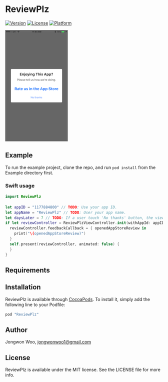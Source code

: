 # ReviewPlz

[![Version](https://img.shields.io/cocoapods/v/ReviewPlz.svg?style=flat)](http://cocoapods.org/pods/ReviewPlz)
[![License](https://img.shields.io/cocoapods/l/ReviewPlz.svg?style=flat)](http://cocoapods.org/pods/ReviewPlz)
[![Platform](https://img.shields.io/cocoapods/p/ReviewPlz.svg?style=flat)](http://cocoapods.org/pods/ReviewPlz)

![screenshot](https://github.com/jongwonwoo/ReviewPlz/blob/master/review.png)

## Example

To run the example project, clone the repo, and run `pod install` from the Example directory first.

### Swift usage

```Swift
import ReviewPlz

let appID = "1177884800" // TODO: Use your app ID.
let appName = "ReviewPlz" // TODO: User your app name.
let daysLater = 7 // TODO: If a user touch 'No thanks' button, the view will be shown the days later.
if let reviewController = ReviewPlzViewController.init(withAppId: appID, appName: appName, daysLater: daysLater) {
  reviewController.feedbackCallback = { openedAppStoreReview in
    print("\(openedAppStoreReview)")
  }
  self.present(reviewController, animated: false) {
  }
}
```
## Requirements

## Installation

ReviewPlz is available through [CocoaPods](http://cocoapods.org). To install
it, simply add the following line to your Podfile:

```ruby
pod "ReviewPlz"
```

## Author

Jongwon Woo, jongwonwoo1@gmail.com

## License

ReviewPlz is available under the MIT license. See the LICENSE file for more info.
